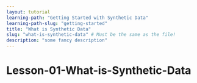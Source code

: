 ```yaml
---
layout: tutorial
learning-path: "Getting Started with Synthetic Data"
learning-path-slug: "getting-started"
title: "What is Synthetic Data"
slug: "what-is-synthetic-data" # Must be the same as the file!
description: "some fancy description"
---
```


# Lesson-01-What-is-Synthetic-Data